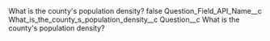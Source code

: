 <?xml version="1.0" encoding="UTF-8"?>
<CustomMetadata xmlns="http://soap.sforce.com/2006/04/metadata" xmlns:xsi="http://www.w3.org/2001/XMLSchema-instance" xmlns:xsd="http://www.w3.org/2001/XMLSchema">
    <label>What is the county&apos;s population density?</label>
    <protected>false</protected>
    <values>
        <field>Question_Field_API_Name__c</field>
        <value xsi:type="xsd:string">What_is_the_county_s_population_density__c</value>
    </values>
    <values>
        <field>Question__c</field>
        <value xsi:type="xsd:string">What is the county&apos;s population density?</value>
    </values>
</CustomMetadata>
